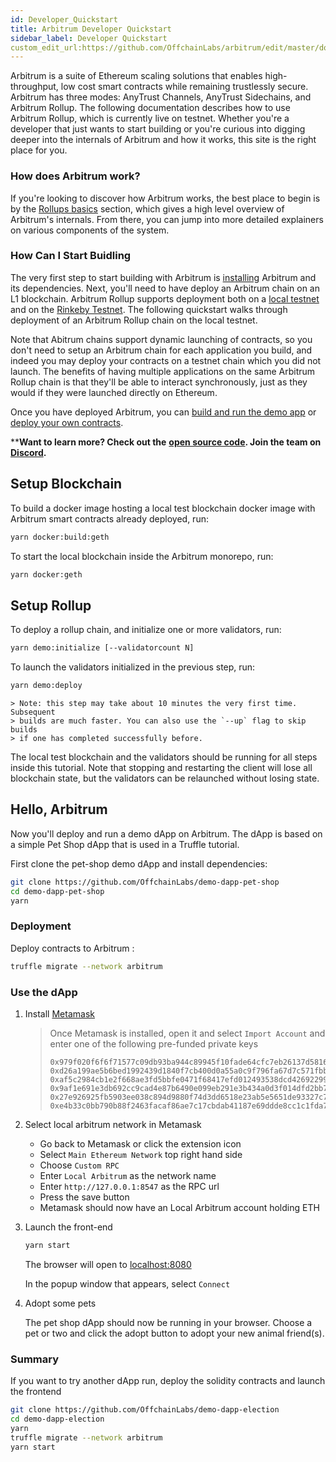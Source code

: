 ```yaml
---
id: Developer_Quickstart
title: Arbitrum Developer Quickstart
sidebar_label: Developer Quickstart
custom_edit_url:https://github.com/OffchainLabs/arbitrum/edit/master/docs/Developer_Quickstart.md
---
```


Arbitrum is a suite of Ethereum scaling solutions that enables high-throughput, low cost smart contracts while remaining trustlessly secure. Arbitrum has three modes: AnyTrust Channels, AnyTrust Sidechains, and Arbitrum Rollup. The following documentation describes how to use Arbitrum Rollup, which is currently live on testnet. Whether you're a developer that just wants to start building or you're curious into digging deeper into the internals of Arbitrum and how it works, this site is the right place for you.


### How does Arbitrum work?

If you're looking to discover how Arbitrum works, the best place to begin is by the [Rollups basics](Rollup_basics.md) section, which gives a high level overview of Arbitrum's internals. From there, you can jump into more detailed explainers on various components of the system.
  
### How Can I Start Buidling

The very first step to start building with Arbitrum is [installing](Installation.md) Arbitrum and its dependencies. Next, you'll need to have deploy an Arbitrum chain on an L1 blockchain. Arbitrum Rollup supports deployment both on a [local testnet](Local_Blockchain.md) and on the [Rinkeby Testnet](Rinkeby.md). The following quickstart walks through deployment of an Arbitrum Rollup chain on the local testnet. 

Note that Abitrum chains support dynamic launching of contracts, so you don't need to setup an Arbitrum chain for each application you build, and indeed you may deploy your contracts on a testnet chain which you did not launch. The benefits of having multiple applications on the same Arbitrum Rollup chain is that they'll be able to interact synchronously, just as they would if they were launched directly on Ethereum. 

Once you have deployed Arbitrum, you can [build and run the demo app](#hello-arbitrum) or [deploy your own contracts](Contract_Deployment.md).

****Want to learn more? Check out the** [**open source code**](https://github.com/offchainlabs/arbitrum)**. Join the team on** [**Discord**](https://discord.gg/ZpZuw7p)**.**

## Setup Blockchain

To build a docker image hosting a local test blockchain docker image with Arbitrum smart contracts already deployed, run:

```bash
yarn docker:build:geth
```

To start the local blockchain inside the Arbitrum monorepo, run:

```bash
yarn docker:geth
```

## Setup Rollup

To deploy a rollup chain, and initialize one or more validators, run:

```bash
yarn demo:initialize [--validatorcount N]
```

To launch the validators initialized in the previous step, run:

```bash
yarn demo:deploy
```

    > Note: this step may take about 10 minutes the very first time. Subsequent
    > builds are much faster. You can also use the `--up` flag to skip builds
    > if one has completed successfully before.

The local test blockchain and the validators should be running for all steps inside this tutorial. Note that
stopping and restarting the client will lose all blockchain state, but the validators can be relaunched without losing state.

## Hello, Arbitrum
Now you'll deploy and run a demo dApp on Arbitrum. The dApp is based on
a simple Pet Shop dApp that is used in a Truffle tutorial.

First clone the pet-shop demo dApp and install dependencies:

```bash
git clone https://github.com/OffchainLabs/demo-dapp-pet-shop
cd demo-dapp-pet-shop
yarn
```

### Deployment

Deploy contracts to Arbitrum :

```bash
truffle migrate --network arbitrum
```

### Use the dApp

1. Install [Metamask](https://metamask.io/)

   > Once Metamask is installed, open it and select
   > `Import Account` and enter one of the following pre-funded private keys
   >
   > ```
   > 0x979f020f6f6f71577c09db93ba944c89945f10fade64cfc7eb26137d5816fb76
   > 0xd26a199ae5b6bed1992439d1840f7cb400d0a55a0c9f796fa67d7c571fbb180e
   > 0xaf5c2984cb1e2f668ae3fd5bbfe0471f68417efd012493538dcd42692299155b
   > 0x9af1e691e3db692cc9cad4e87b6490e099eb291e3b434a0d3f014dfd2bb747cc
   > 0x27e926925fb5903ee038c894d9880f74d3dd6518e23ab5e5651de93327c7dffa
   > 0xe4b33c0bb790b88f2463facaf86ae7c17cbdab41187e69ddde8cc1c1fda7c9ab
   > ```

2) Select local arbitrum network in Metamask

   - Go back to Metamask or click the extension icon
   - Select `Main Ethereum Network` top right hand side
   - Choose `Custom RPC`
   - Enter `Local Arbitrum` as the network name
   - Enter `http://127.0.0.1:8547` as the RPC url
   - Press the save button
   - Metamask should now have an Local Arbitrum account holding ETH

3) Launch the front-end

   ```bash
   yarn start
   ```

   The browser will open to [localhost:8080](http://localhost:8080)

   In the popup window that appears, select `Connect`

4) Adopt some pets

   The pet shop dApp should now be running in your browser. Choose a pet or two
   and click the adopt button to adopt your new animal friend(s).

### Summary

If you want to try another dApp run, deploy the solidity contracts and launch the frontend

```bash
git clone https://github.com/OffchainLabs/demo-dapp-election
cd demo-dapp-election
yarn
truffle migrate --network arbitrum
yarn start
```
